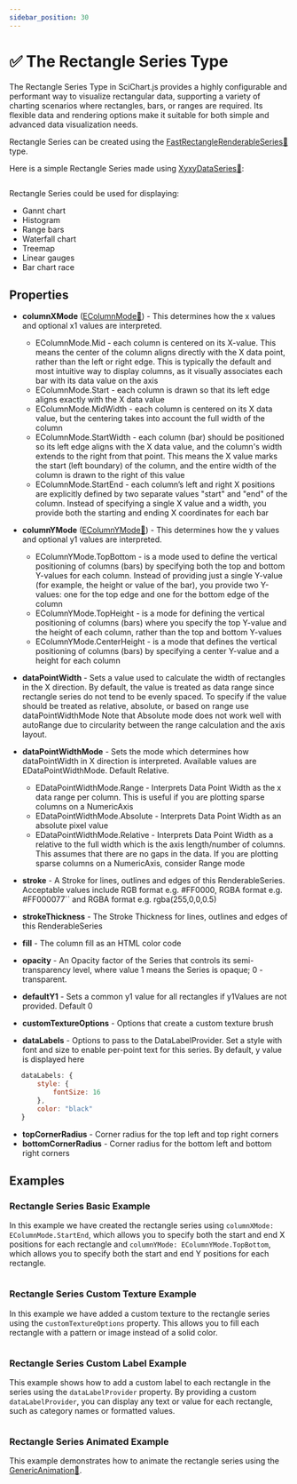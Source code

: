 ```yaml
---
sidebar_position: 30
---
```


# ✅ The Rectangle Series Type

The Rectangle Series Type in SciChart.js provides a highly configurable and performant way to visualize rectangular data, supporting a variety of charting scenarios where rectangles, bars, or ranges are required. Its flexible data and rendering options make it suitable for both simple and advanced data visualization needs.

Rectangle Series can be created using the [FastRectangleRenderableSeries:blue_book:](https://www.scichart.com/documentation/js/v4/typedoc/classes/fastrectanglerenderableseries.html) type.

Here is a simple Rectangle Series made using [XyxyDataSeries:blue_book:](https://www.scichart.com/documentation/js/v4/typedoc/classes/xyxydataseries.html):

```ts {13,14} showLineNumbers file=./basic/demo.ts start=region_A_start end=region_A_end

```

Rectangle Series could be used for displaying:

- Gannt chart
- Histogram
- Range bars
- Waterfall chart
- Treemap
- Linear gauges
- Bar chart race


## Properties

- **columnXMode** ([EColumnMode:blue_book:](https://www.scichart.com/documentation/js/v4/typedoc/enums/ecolumnmode.html)) - This determines how the x values and optional x1 values are interpreted.

    - EColumnMode.Mid - each column is centered on its X-value. This means the center of the column aligns directly with the X data point, rather than the left or right edge. This is typically the default and most intuitive way to display columns, as it visually associates each bar with its data value on the axis
    - EColumnMode.Start - each column is drawn so that its left edge aligns exactly with the X data value
    - EColumnMode.MidWidth - each column is centered on its X data value, but the centering takes into account the full width of the column
    - EColumnMode.StartWidth - each column (bar) should be positioned so its left edge aligns with the X data value, and the column's width extends to the right from that point. This means the X value marks the start (left boundary) of the column, and the entire width of the column is drawn to the right of this value
    - EColumnMode.StartEnd - each column’s left and right X positions are explicitly defined by two separate values "start" and "end" of the column. Instead of specifying a single X value and a width, you provide both the starting and ending X coordinates for each bar

- **columnYMode** ([EColumnYMode:blue_book:](https://www.scichart.com/documentation/js/v4/typedoc/enums/ecolumnymode.html)) - This determines how the y values and optional y1 values are interpreted.

    - EColumnYMode.TopBottom - is a mode used to define the vertical positioning of columns (bars) by specifying both the top and bottom Y-values for each column. Instead of providing just a single Y-value (for example, the height or value of the bar), you provide two Y-values: one for the top edge and one for the bottom edge of the column
    - EColumnYMode.TopHeight - is a mode for defining the vertical positioning of columns (bars) where you specify the top Y-value and the height of each column, rather than the top and bottom Y-values
    - EColumnYMode.CenterHeight - is a mode that defines the vertical positioning of columns (bars) by specifying a center Y-value and a height for each column

- **dataPointWidth** - Sets a value used to calculate the width of rectangles in the X direction. By default, the value is treated as data range since rectangle series do not tend to be evenly spaced. To specify if the value should be treated as relative, absolute, or based on range use dataPointWidthMode Note that Absolute mode does not work well with autoRange due to circularity between the range calculation and the axis layout.

- **dataPointWidthMode** - Sets the mode which determines how dataPointWidth in X direction is interpreted. Available values are EDataPointWidthMode. Default Relative.

    - EDataPointWidthMode.Range - Interprets Data Point Width as the x data range per column. This is useful if you are plotting sparse columns on a NumericAxis
    - EDataPointWidthMode.Absolute - Interprets Data Point Width as an absolute pixel value
    - EDataPointWidthMode.Relative - Interprets Data Point Width as a relative to the full width which is the axis length/number of columns. This assumes that there are no gaps in the data. If you are plotting sparse columns on a NumericAxis, consider Range mode

- **stroke** - A Stroke for lines, outlines and edges of this RenderableSeries. Acceptable values include RGB format e.g. #FF0000, RGBA format e.g. #FF000077`` and RGBA format e.g. rgba(255,0,0,0.5)
- **strokeThickness** - The Stroke Thickness for lines, outlines and edges of this RenderableSeries
- **fill** - The column fill as an HTML color code
- **opacity** - An Opacity factor of the Series that controls its semi-transparency level, where value 1 means the Series is opaque; 0 - transparent.
- **defaultY1** - Sets a common y1 value for all rectangles if y1Values are not provided. Default 0
- **customTextureOptions** - Options that create a custom texture brush
- **dataLabels** - Options to pass to the DataLabelProvider. Set a style with font and size to enable per-point text for this series. By default, y value is displayed here

```javascript
   dataLabels: {
       style: {
           fontSize: 16
       },
       color: "black"
   }
```

- **topCornerRadius** - Corner radius for the top left and top right corners
- **bottomCornerRadius** - Corner radius for the bottom left and bottom right corners

## Examples

### Rectangle Series Basic Example

In this example we have created the rectangle series using `columnXMode: EColumnMode.StartEnd`, which allows you to specify both the start and end X positions for each rectangle and `columnYMode: EColumnYMode.TopBottom`, which allows you to specify both the start and end Y positions for each rectangle.

<LiveDocSnippet name="./basic/demo" />

```ts {13,14} showLineNumbers file=./basic/demo.ts start=region_A_start end=region_A_end

```
### Rectangle Series Custom Texture Example

In this example we have added a custom texture to the rectangle series using the `customTextureOptions` property. This allows you to fill each rectangle with a pattern or image instead of a solid color.

<LiveDocSnippet name="./custom-texture-support/demo" />

```ts {15} showLineNumbers file=./custom-texture-support/demo.ts start=region_A_start end=region_A_end

```

### Rectangle Series Custom Label Example

This example shows how to add a custom label to each rectangle in the series using the `dataLabelProvider` property. By providing a custom `dataLabelProvider`, you can display any text or value for each rectangle, such as category names or formatted values.

<LiveDocSnippet name="./custom-label/demo" />

```ts {38} showLineNumbers file=./custom-label/demo.ts start=region_A_start end=region_A_end

```

### Rectangle Series Animated Example

This example demonstrates how to animate the rectangle series using the [GenericAnimation:blue_book:](https://www.scichart.com/documentation/js/v4/typedoc/classes/genericanimation.html).

<LiveDocSnippet name="./animated/demo" />

```ts showLineNumbers file=./animated/demo.ts start=region_A_start end=region_A_end

```
